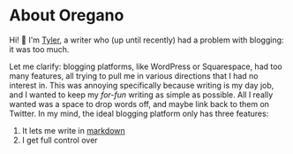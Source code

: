 # About Oregano

Hi! 👋 I'm [Tyler](https://tyler.robertson.click), a writer who (up until recently) had a problem with blogging: it was too much. 

Let me clarify: blogging platforms, like WordPress or Squarespace, had too many features, all trying to pull me in various directions that I had no interest in. This was annoying specifically because writing is my day job, and I wanted to keep my _for-fun_ writing as simple as possible. All I really wanted was a space to drop words off, and maybe link back to them on Twitter. In my mind, the ideal blogging platform only has three features:

1. It lets me write in [markdown](https://en.wikipedia.org/wiki/Markdown)
2. I get full control over 